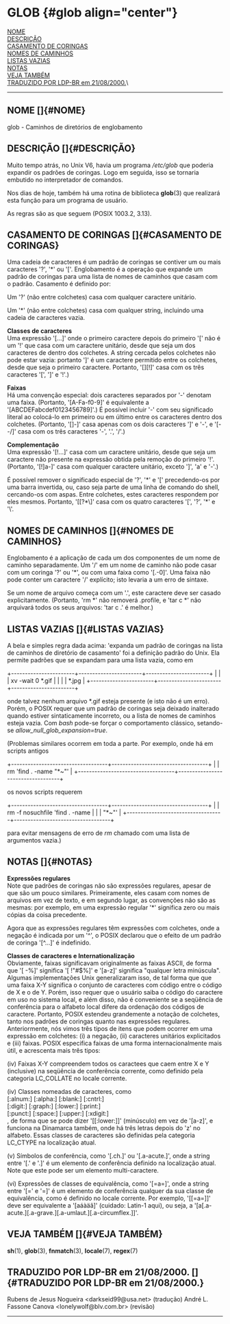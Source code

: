 GLOB {#glob align="center"}
====

[NOME](#NOME)\
[DESCRIÇÃO](#DESCRIÇÃO)\
[CASAMENTO DE CORINGAS](#CASAMENTO%20DE%20CORINGAS)\
[NOMES DE CAMINHOS](#NOMES%20DE%20CAMINHOS)\
[LISTAS VAZIAS](#LISTAS%20VAZIAS)\
[NOTAS](#NOTAS)\
[VEJA TAMBÉM](#VEJA%20TAMBÉM)\
[TRADUZIDO POR LDP-BR em
21/08/2000.](#TRADUZIDO%20POR%20LDP-BR%20em%2021/08/2000.)\

------------------------------------------------------------------------

NOME []{#NOME}
--------------

glob - Caminhos de diretórios de englobamento

DESCRIÇÃO []{#DESCRIÇÃO}
------------------------

Muito tempo atrás, no Unix V6, havia um programa */etc/glob* que poderia
expandir os padrões de coringas. Logo em seguida, isso se tornaria
embutido no interpretador de comandos.

Nos dias de hoje, também há uma rotina de biblioteca **glob**(3) que
realizará esta função para um programa de usuário.

As regras são as que seguem (POSIX 1003.2, 3.13).

CASAMENTO DE CORINGAS []{#CASAMENTO DE CORINGAS}
------------------------------------------------

Uma cadeia de caracteres é um padrão de coringas se contiver um ou mais
caracteres '?', '\*' ou '\['. Englobamento é a operação que expande um
padrão de coringas para uma lista de nomes de caminhos que casam com o
padrão. Casamento é definido por:

Um '?' (não entre colchetes) casa com qualquer caractere unitário.

Um '\*' (não entre colchetes) casa com qualquer string, incluindo uma
cadeia de caracteres vazia.

**Classes de caracteres**\
Uma expressão '\[\...\]' onde o primeiro caractere depois do primeiro
'\[' não é um '!' que casa com um caractere unitário, desde que seja um
dos caracteres de dentro dos colchetes. A string cercada pelos colchetes
não pode estar vazia: portanto '\]' é um caractere permitido entre os
colchetes, desde que seja o primeiro caractere. Portanto, '\[\]\[!\]'
casa com os três caracteres '\[', '\]' e '!'.)

**Faixas**\
Há uma convenção especial: dois caracteres separados por '-' denotam uma
faixa. (Portanto, '\[A-Fa-f0-9\]' é equivalente a
'\[ABCDEFabcdef0123456789\]'.) É possível incluir '-' com seu
significado literal ao colocá-lo em primeiro ou em último entre os
caracteres dentro dos colchetes. (Portanto, '\[\]-\]' casa apenas com os
dois caracteres '\]' e '-', e '\[\--/\]' casa com os três caracteres
'-', '.', '/'.)

**Complementação**\
Uma expressão '\[!\...\]' casa com um caractere unitário, desde que seja
um caractere não presente na expressão obtida pela remoção do primeiro
'!'. (Portanto, '\[!\]a-\]' casa com qualquer caractere unitário, exceto
'\]', 'a' e '-'.)

É possível remover o significado especial de '?', '\*' e '\['
precedendo-os por uma barra invertida, ou, caso seja parte de uma linha
de comando do shell, cercando-os com aspas. Entre colchetes, estes
caracteres respondem por eles mesmos. Portanto, '\[\[?\*\\\]' casa com
os quatro caracteres '\[', '?', '\*' e '\\'.

NOMES DE CAMINHOS []{#NOMES DE CAMINHOS}
----------------------------------------

Englobamento é a aplicação de cada um dos componentes de um nome de
caminho separadamente. Um '/' em um nome de caminho não pode casar com
um coringa '?' ou '\*', ou com uma faixa como '\[.-0\]'. Uma faixa não
pode conter um caractere '/' explícito; isto levaria a um erro de
sintaxe.

Se um nome de arquivo começa com um '.', este caractere deve ser casado
explicitamente. (Portanto, 'rm \*' não removerá .profile, e 'tar c \*'
não arquivará todos os seus arquivos: 'tar c .' é melhor.)

LISTAS VAZIAS []{#LISTAS VAZIAS}
--------------------------------

A bela e simples regra dada acima: 'expanda um padrão de coringas na
lista de caminhos de diretório de casamento' foi a definição padrão do
Unix. Ela permite padrões que se expandam para uma lista vazia, como em

+-----------------------+-----------------------+-----------------------+
|                       |                       | xv -wait 0 \*.gif     |
|                       |                       | \*.jpg                |
+-----------------------+-----------------------+-----------------------+

onde talvez nenhum arquivo \*.gif esteja presente (e isto não é um
erro). Porém, o POSIX requer que um padrão de coringas seja deixado
inalterado quando estiver sintaticamente incorreto, ou a lista de nomes
de caminhos esteja vazia. Com *bash* pode-se forçar o comportamento
clássico, setando-se *allow\_null\_glob\_expansion=true*.

(Problemas similares ocorrem em toda a parte. Por exemplo, onde há em
scripts antigos

+-----------------------------------+-----------------------------------+
|                                   | rm 'find . -name \"\*\~\"'        |
+-----------------------------------+-----------------------------------+

os novos scripts requerem

+-----------------------------------+-----------------------------------+
|                                   | rm -f nosuchfile 'find . -name    |
|                                   | \"\*\~\"'                         |
+-----------------------------------+-----------------------------------+

para evitar mensagens de erro de *rm* chamado com uma lista de
argumentos vazia.)

NOTAS []{#NOTAS}
----------------

**Expressões regulares**\
Note que padrões de coringas não são expressões regulares, apesar de que
são um pouco similares. Primeiramente, eles casam com nomes de arquivos
em vez de texto, e em segundo lugar, as convenções não são as mesmas:
por exemplo, em uma expressão regular '\*' significa zero ou mais cópias
da coisa precedente.

Agora que as expressões regulares têm expressões com colchetes, onde a
negação é indicada por um '\^', o POSIX declarou que o efeito de um
padrão de coringa '\[\^\...\]' é indefinido.

**Classes de caracteres e Internationalização**\
Obviamente, faixas significavam originalmente as faixas ASCII, de forma
que '\[ -%\]' significa '\[ !\"\#\$%\]' e '\[a-z\]' significa \"qualquer
letra minúscula\". Algumas implementações Unix generalizaram isso, de
tal forma que que uma faixa X-Y significa o conjunto de caracteres com
código entre o código de X e o de Y. Porém, isso requer que o usuário
saiba o código do caractere em uso no sistema local, e além disso, não é
conveniente se a seqüência de conferência para o alfabeto local difere
da ordenação dos códigos de caractere. Portanto, POSIX estendeu
grandemente a notação de colchetes, tanto nos padrões de coringas quanto
nas expressões regulares. Anteriormente, nós vimos três tipos de itens
que podem ocorrer em uma expressão em colchetes: (i) a negação, (ii)
caracteres unitários explicitados e (iii) faixas. POSIX especifica
faixas de uma forma internacionalmente mais útil, e acrescenta mais três
tipos:

\(iv) Faixas X-Y compreendem todos os caractees que caem entre X e Y
(inclusive) na seqüência de conferência corrente, como definido pela
categoria LC\_COLLATE no locale corrente.

\(iv) Classes nomeadas de caracteres, como\
\[:alnum:\] \[:alpha:\] \[:blank:\] \[:cntrl:\]\
\[:digit:\] \[:graph:\] \[:lower:\] \[:print:\]\
\[:punct:\] \[:space:\] \[:upper:\] \[:xdigit:\]\
, de forma que se pode dizer '\[\[:lower:\]\]' (minúsculo) em vez de
'\[a-z\]', e funciona na Dinamarca também, onde há três letras depois do
'z' no alfabeto. Essas classes de caracteres são definidas pela
categoria LC\_CTYPE na localização atual.

\(v) Símbolos de conferência, como '\[.ch.\]' ou '\[.a-acute.\]', onde a
string entre '\[.' e '.\]' é um elemento de conferência definido na
localização atual. Note que este pode ser um elemento multi-caractere.

\(vi) Expressões de classes de equivalência, como '\[=a=\]', onde a
string entre '\[=' e '=\]' é um elemento de conferência qualquer da sua
classe de equivalência, como é definido no locale corrente. Por exemplo,
'\[\[=a=\]\]' deve ser equivalente a '\[aáàäâ\]' (cuidado: Latin-1
aqui), ou seja, a
'\[a\[.a-acute.\]\[.a-grave.\]\[.a-umlaut.\]\[.a-circumflex.\]\]'.

VEJA TAMBÉM []{#VEJA TAMBÉM}
----------------------------

**sh**(1), **glob**(3), **fnmatch**(3), **locale**(7), **regex**(7)

TRADUZIDO POR LDP-BR em 21/08/2000. []{#TRADUZIDO POR LDP-BR em 21/08/2000.}
----------------------------------------------------------------------------

Rubens de Jesus Nogueira \<darkseid99\@usa.net\> (tradução) André L.
Fassone Canova \<lonelywolf\@blv.com.br\> (revisão)

------------------------------------------------------------------------

